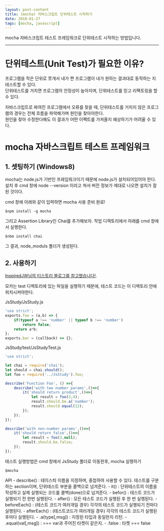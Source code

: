 ```yaml
---
layout: post-content
title: (mocha) 자바스크립트 단위테스트 시작하기
date: 2018-01-27
tags: [mocha, javascript]
---
```


mocha 자바스크립트 테스트 프레임워크로 단위테스트 시작하는 방법입니다.

---

# 단위테스트(Unit Test)가 필요한 이유?
프로그램을 작은 단위로 쪼개서 내가 짠 프로그램이 내가 원하는 결과대로 동작하는 지 테스트할 수 있다.    
단위테스트를 거치면 프로그램의 안정성이 높아지며, 단위테스트를 믿고 리팩토링을 할 수 있다.    

자바스크립트로 짜여진 프로그램에서 오류를 찾을 때, 단위테스트를 거치지 않은 프로그램의 경우는 전체 흐름을 파악해가며 원인을 찾아야한다.     
원인을 찾아 수정한다해도 이 결과가 어떤 이펙트를 가져올지 예상하기가 어려울 수 있다.


# mocha 자바스크립트 테스트 프레임워크

## 1. 셋팅하기 (Windows8)
mocha는 node.js가 기반인 프레임워크이기 때문에 node.js가 설치되어있어야 한다.    
설치 후 cmd 창에 node --version 이라고 쳐서 버전 정보가 제대로 나오면 설치가 잘 된 것이다.

cmd 창에 아래와 같이 입력하면 mocha 사용 준비 완료!
```
$npm install -g mocha
```

그리고 Assertion Library인 Chai를 추가해보자. 작업 디렉토리에서 아래를 cmd 창에서 실행한다.
```
$nbm install chai
```
그 결과, node_moduls 폴더가 생성된다.


## 2. 사용하기
[InspiredJW님의 티스토리 블로그를 참고했습니다!](http://inspiredjw.com/entry/Mocha-%EB%A1%9C-%ED%95%98%EB%8A%94-JavaScript-Testing).    


모카는 test 디렉토리에 있는 파일을 실행하기 때문에, 테스트 코드는 이 디렉토리 안에 위치시켜야한다.

JsStudy/JsStudy.js 
```javascript
'use strict';
exports.foo = (a,b) => {
	if(typeof a !== 'number' || typeof b !== 'number')
		return false;
	return a*b;
};
exports.bar = (callback) => {};
```

JsStudy/test/JsStudyTest.js
```javascript
'use strict';

let chai = require('chai');
let should = chai.should();
let foo = require('../JsStudy').foo;

describe('Function Foo', () =>{
	describe('with two number params',()=>{
		it('should return product',()=>{
			let result = foo(3,4);
			result.should.be.a('number');
			result.should.equal(12);
		});
	});
});

describe('with non-number params',()=>{
	it('should return false',()=>{
		let result = foo(3,null);
		result.should.be.false;
	});
});
```

테스트 실행방법은 cmd 창에서 JsStudy 폴더로 이동한후, mocha 실행하기
```
$mocha
```

<span class="clr-grey">
API    
- describe() : 테이스틔 이름을 지정하며, 중첩하여 사용할 수 있다. 테스트를 구분하는 section이며, 단위테스트 부분을 콜백으로 넘겨준다.
- it() : 단위테스트의 이름을 작성하고 실제 실행되는 코드를 콜백(done)으로 넘겨준다.
- befor() : 테스트 코드가 실행되기 전 한번 실행된다.
- after() : 모든 테스트 코드가 실행된 후 한 번 실행된다.
- beforeEach() : (테스트 코드가 여러개일 경우) 각각의 테스트 코드가 실행되기 전마다 실행된다.
- afterEach() : (테스트코드가 여러개일 경우) 각각의 테스트 코드가 실행된 후마다 실행된다.
- .a(type[,msg]) : 지정된 타입과 동일한지 리턴.
- .equal(val[,msg]) : === var과 주어진 타켓이 같은지.
- .false : 타켓 === false
</span>